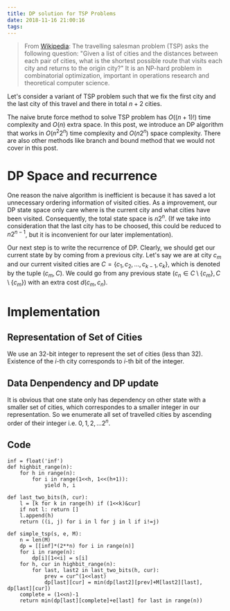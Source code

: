 ```yaml
---
title: DP solution for TSP Problems
date: 2018-11-16 21:00:16
tags:
---
```


> From [Wikipedia](https://en.wikipedia.org/wiki/Travelling_salesman_problem): The travelling salesman problem (TSP) asks the following question: "Given a list of cities and the distances between each pair of cities, what is the shortest possible route that visits each city and returns to the origin city?" It is an NP-hard problem in combinatorial optimization, important in operations research and theoretical computer science. 

Let's consider a variant of TSP problem such that we fix the first city and the last city of this travel and there in total $n+2$ cities. 

The naive brute force method to solve TSP problem has $O((n+1)!)$ time complexity and $O(n)$ extra space. In this post, we introduce an DP algorithm that works in $O(n^2 2^n)$ time complexity and $O(n 2^n)$ space complexity. There are also other methods like branch and bound method that we would not cover in this post.

# DP Space and recurrence
One reason the naive algorithm is inefficient is because it has saved a lot unnecessary ordering information of visited cities. As a improvement, our DP state space only care where is the current city and what cities have been visited. Consequently, the total state space is $n 2^n$. (If we take into consideration that the last city has to be choosed, this could be reduced to $n 2^{n-1}$, but it is inconvenient for our later implementation).

Our next step is to write the recurrence of DP. Clearly, we should get our current state by by coming from a previous city. Let's say we are at city $c_m$ and our current visited cities are $C=\{c_1, c_2,\ldots, c_{k-1}, c_k\}$, which is denoted by the tuple $(c_m, C)$. We could go from any previous state $(c_n\in C\setminus\{c_m\}, C\setminus\{c_m\})$ with an extra cost $d(c_m, c_n)$.


# Implementation
## Representation of Set of Cities
We use an 32-bit integer to represent the set of cities (less than 32). Existence of the $i$-th city corresponds to $i$-th bit of the integer. 

## Data Denpendency and DP update
It is obvious that one state only has dependency on other state with a smaller set of cities, which correspondes to a smaller integer in our representation. So we enumerate all set of travelled cities by ascending order of their integer i.e. $0,1,2,\ldots 2^n$.

## Code
```python3
inf = float('inf')
def highbit_range(n):
    for h in range(n):
        for i in range(1<<h, 1<<(h+1)):
            yield h, i

def last_two_bits(h, cur):
    l = [k for k in range(h) if (1<<k)&cur]
    if not l: return []
    l.append(h)
    return ((i, j) for i in l for j in l if i!=j)

def simple_tsp(s, e, M):
    n = len(M)
    dp = [[inf]*(2**n) for i in range(n)]
    for i in range(n):
        dp[i][1<<i] = s[i]
    for h, cur in highbit_range(n):
        for last, last2 in last_two_bits(h, cur):
            prev = cur^(1<<last)
            dp[last][cur] = min(dp[last2][prev]+M[last2][last], dp[last][cur])
    complete = (1<<n)-1
    return min(dp[last][complete]+e[last] for last in range(n))
```
